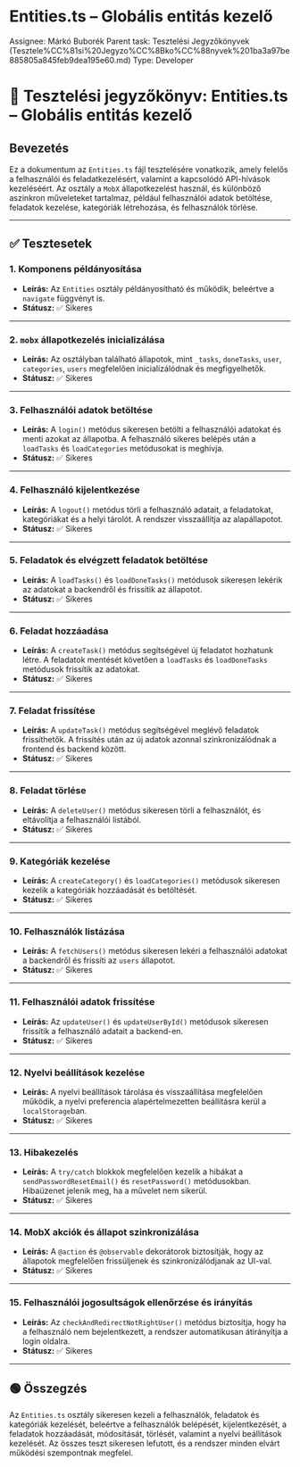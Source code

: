 # Entities.ts – Globális entitás kezelő

Assignee: Márkó Buborék
Parent task: Tesztelési Jegyzőkönyvek (Tesztele%CC%81si%20Jegyzo%CC%8Bko%CC%88nyvek%201ba3a97be885805a845feb9dea195e60.md)
Type: Developer

# 👤 Tesztelési jegyzőkönyv: **Entities.ts** – Globális entitás kezelő

## Bevezetés

Ez a dokumentum az `Entities.ts` fájl tesztelésére vonatkozik, amely felelős a felhasználói és feladatkezelésért, valamint a kapcsolódó API-hívások kezeléséért. Az osztály a `MobX` állapotkezelést használ, és különböző aszinkron műveleteket tartalmaz, például felhasználói adatok betöltése, feladatok kezelése, kategóriák létrehozása, és felhasználók törlése.

---

## ✅ Tesztesetek

### 1. Komponens példányosítása

- **Leírás:** Az `Entities` osztály példányosítható és működik, beleértve a `navigate` függvényt is.
- **Státusz:** ✅ Sikeres

---

### 2. `mobx` állapotkezelés inicializálása

- **Leírás:** Az osztályban található állapotok, mint `_tasks`, `doneTasks`, `user`, `categories`, `users` megfelelően inicializálódnak és megfigyelhetők.
- **Státusz:** ✅ Sikeres

---

### 3. Felhasználói adatok betöltése

- **Leírás:** A `login()` metódus sikeresen betölti a felhasználói adatokat és menti azokat az állapotba. A felhasználó sikeres belépés után a `loadTasks` és `loadCategories` metódusokat is meghívja.
- **Státusz:** ✅ Sikeres

---

### 4. Felhasználó kijelentkezése

- **Leírás:** A `logout()` metódus törli a felhasználó adatait, a feladatokat, kategóriákat és a helyi tárolót. A rendszer visszaállítja az alapállapotot.
- **Státusz:** ✅ Sikeres

---

### 5. Feladatok és elvégzett feladatok betöltése

- **Leírás:** A `loadTasks()` és `loadDoneTasks()` metódusok sikeresen lekérik az adatokat a backendről és frissítik az állapotot.
- **Státusz:** ✅ Sikeres

---

### 6. Feladat hozzáadása

- **Leírás:** A `createTask()` metódus segítségével új feladatot hozhatunk létre. A feladatok mentését követően a `loadTasks` és `loadDoneTasks` metódusok frissítik az adatokat.
- **Státusz:** ✅ Sikeres

---

### 7. Feladat frissítése

- **Leírás:** A `updateTask()` metódus segítségével meglévő feladatok frissíthetők. A frissítés után az új adatok azonnal szinkronizálódnak a frontend és backend között.
- **Státusz:** ✅ Sikeres

---

### 8. Feladat törlése

- **Leírás:** A `deleteUser()` metódus sikeresen törli a felhasználót, és eltávolítja a felhasználói listából.
- **Státusz:** ✅ Sikeres

---

### 9. Kategóriák kezelése

- **Leírás:** A `createCategory()` és `loadCategories()` metódusok sikeresen kezelik a kategóriák hozzáadását és betöltését.
- **Státusz:** ✅ Sikeres

---

### 10. Felhasználók listázása

- **Leírás:** A `fetchUsers()` metódus sikeresen lekéri a felhasználói adatokat a backendről és frissíti az `users` állapotot.
- **Státusz:** ✅ Sikeres

---

### 11. Felhasználói adatok frissítése

- **Leírás:** Az `updateUser()` és `updateUserById()` metódusok sikeresen frissítik a felhasználó adatait a backend-en.
- **Státusz:** ✅ Sikeres

---

### 12. Nyelvi beállítások kezelése

- **Leírás:** A nyelvi beállítások tárolása és visszaállítása megfelelően működik, a nyelvi preferencia alapértelmezetten beállításra kerül a `localStorage`ban.
- **Státusz:** ✅ Sikeres

---

### 13. Hibakezelés

- **Leírás:** A `try/catch` blokkok megfelelően kezelik a hibákat a `sendPasswordResetEmail()` és `resetPassword()` metódusokban. Hibaüzenet jelenik meg, ha a művelet nem sikerül.
- **Státusz:** ✅ Sikeres

---

### 14. MobX akciók és állapot szinkronizálása

- **Leírás:** A `@action` és `@observable` dekorátorok biztosítják, hogy az állapotok megfelelően frissüljenek és szinkronizálódjanak az UI-val.
- **Státusz:** ✅ Sikeres

---

### 15. Felhasználói jogosultságok ellenőrzése és irányítás

- **Leírás:** Az `checkAndRedirectNotRightUser()` metódus biztosítja, hogy ha a felhasználó nem bejelentkezett, a rendszer automatikusan átirányítja a login oldalra.
- **Státusz:** ✅ Sikeres

---

## 🟢 Összegzés

Az `Entities.ts` osztály sikeresen kezeli a felhasználók, feladatok és kategóriák kezelését, beleértve a felhasználók belépését, kijelentkezését, a feladatok hozzáadását, módosítását, törlését, valamint a nyelvi beállítások kezelését. Az összes teszt sikeresen lefutott, és a rendszer minden elvárt működési szempontnak megfelel.